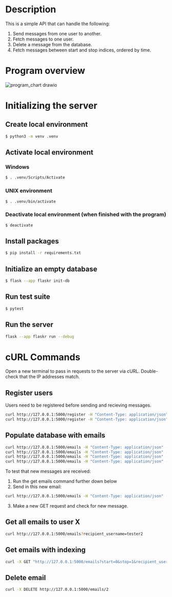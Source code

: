 # Description
This is a simple API that can handle the following:
1. Send messages from one user to another.
2. Fetch messages to one user.
3. Delete a message from the database.
4. Fetch messages between start and stop indices, ordered by time.

# Program overview
![program_chart drawio](https://github.com/user-attachments/assets/57dfc1a0-80dd-4227-b13c-506f9779d658)



# Initializing the server

## Create local environment

```sh
$ python3 -m venv .venv
```

## Activate local environment

### Windows

```sh
$ . .venv/Scripts/Activate
```

### UNIX environment

```sh
$ . .venv/bin/activate
```

### Deactivate local environment (when finished with the program)

```sh
$ deactivate
```

## Install packages

```sh
$ pip install -r requirements.txt
```

## Initialize an empty database

```sh
$ flask --app flaskr init-db
```

## Run test suite

```sh
$ pytest
```

## Run the server

```sh
flask --app flaskr run --debug
```

# cURL Commands

Open a new terminal to pass in requests to the server via cURL. Double-check that the IP addresses match.

## Register users

Users need to be registered before sending and recieving messages.

```sh
curl http://127.0.0.1:5000/register -H "Content-Type: application/json" -d'{"username": "tester1", "password": "1234"}'
curl http://127.0.0.1:5000/register -H "Content-Type: application/json" -d'{"username": "tester2", "password": "1234"}'
```

## Populate database with emails

```sh
curl http://127.0.0.1:5000/emails -H "Content-Type: application/json" -d'{"message_subject": "test", "body": "hello", "sender_username": "tester1", "recipient_username": "tester2"}'
curl http://127.0.0.1:5000/emails -H "Content-Type: application/json" -d'{"message_subject": "re:test", "body": "hello back", "sender_username": "tester2", "recipient_username": "tester1"}'
curl http://127.0.0.1:5000/emails -H "Content-Type: application/json" -d'{"message_subject": "re:test", "body": "hello back again", "sender_username": "tester1", "recipient_username": "tester2"}'
curl http://127.0.0.1:5000/emails -H "Content-Type: application/json" -d'{"message_subject": "re:test", "body": "hello back to you too", "sender_username": "tester2", "recipient_username": "tester1"}'
```

To test that new messages are received:

1. Run the get emails command further down below
2. Send in this new email:

```sh
curl http://127.0.0.1:5000/emails -H "Content-Type: application/json" -d'{"message_subject": "1234", "body": "checking that this new message was received", "sender_username": "tester1", "recipient_username": "tester2"}'
```

3. Make a new GET request and check for new message.

## Get all emails to user X

```sh
curl http://127.0.0.1:5000/emails?recipient_username=tester2
```

## Get emails with indexing

```sh
curl -X GET "http://127.0.0.1:5000/emails?start=0&stop=1&recipient_username=tester2"
```

## Delete email

```sh
curl -X DELETE http://127.0.0.1:5000/emails/2
```
